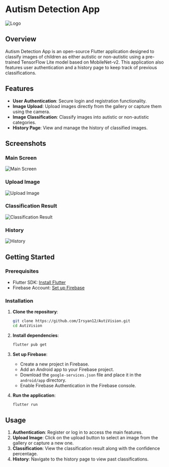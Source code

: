 # Autism Detection App

![Logo](assets/images/logoPutih.png)

## Overview

Autism Detection App is an open-source Flutter application designed to classify images of children as either autistic or non-autistic using a pre-trained TensorFlow Lite model based on MobileNet-v2. This application also features user authentication and a history page to keep track of previous classifications.

## Features

- **User Authentication**: Secure login and registration functionality.
- **Image Upload**: Upload images directly from the gallery or capture them using the camera.
- **Image Classification**: Classify images into autistic or non-autistic categories.
- **History Page**: View and manage the history of classified images.

## Screenshots

### Main Screen
![Main Screen](screenshots/main_screen.png)

### Upload Image
![Upload Image](screenshots/upload_image.png)

### Classification Result
![Classification Result](screenshots/classification_result.png)

### History
![History](screenshots/history.png)

## Getting Started

### Prerequisites

- Flutter SDK: [Install Flutter](https://flutter.dev/docs/get-started/install)
- Firebase Account: [Set up Firebase](https://firebase.google.com/)

### Installation

1. **Clone the repository**:
    ```bash
    git clone https://github.com/Irsyan12/AutiVision.git
    cd AutiVision
    ```

2. **Install dependencies**:
    ```bash
    flutter pub get
    ```

3. **Set up Firebase**:
    - Create a new project in Firebase.
    - Add an Android app to your Firebase project.
    - Download the `google-services.json` file and place it in the `android/app` directory.
    - Enable Firebase Authentication in the Firebase console.

4. **Run the application**:
    ```bash
    flutter run
    ```

## Usage

1. **Authentication**: Register or log in to access the main features.
2. **Upload Image**: Click on the upload button to select an image from the gallery or capture a new one.
3. **Classification**: View the classification result along with the confidence percentage.
4. **History**: Navigate to the history page to view past classifications.
